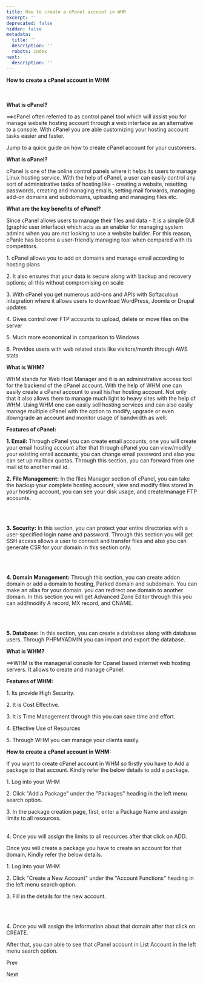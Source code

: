 ```yaml
---
title: How to create a cPanel account in WHM
excerpt: ''
deprecated: false
hidden: false
metadata:
  title: ''
  description: ''
  robots: index
next:
  description: ''
---
```


<div class="page-header">
</div>

<div itemprop="articleBody">
<span style={{fontSize: "24pt"}}><strong>How to create a cPanel account in WHM</strong></span>
<p dir="ltr"><span style={{fontSize: "18pt"}}><br /><br /><span style={{fontFamily: "georgia, palatino", fontSize: "24pt"}}><strong>What is cPanel?</strong></span></span></p>
<p><span style={{fontSize: "18pt"}}> </span></p>
<p dir="ltr"><span style={{fontSize: "18pt"}}>==&gt;cPanel often referred to as control panel tool which will assist you for manage website hosting account through a web interface as an alternative to a console. With cPanel you are able customizing your hosting account tasks easier and faster.</span></p>
<p> </p>
<p><span style={{fontSize: "18pt"}}>Jump to a quick guide on how to create cPanel account for your customers. </span></p>
<p> </p>
<p><span style={{fontSize: "24pt"}}><strong>What is cPanel?</strong></span></p>
<p><span style={{fontSize: "18pt"}}> </span></p>
<p><span style={{fontWeight: 400, fontSize: "18pt"}}>cPanel is one of the online control panels where it helps its users to manage Linux hosting service. With the help of cPanel, a user can easily control any sort of administrative tasks of hosting like - creating a website, resetting passwords, creating and managing emails, setting mail forwards, managing add-on domains and subdomains, uploading and managing files etc.</span></p>
<p><span style={{fontSize: "18pt"}}> </span></p>
<p><span style={{fontSize: "24pt"}}><strong>What are the key benefits of cPanel?</strong></span></p>
<p><span style={{fontSize: "18pt"}}> </span></p>
<p><span style={{fontWeight: 400, fontSize: "18pt"}}>Since cPanel allows users to manage their files and data - It is a simple GUI (graphic user interface) which acts as an enabler for managing system admins when you are not looking to use a website builder. For this reason, cPanle has become a user-friendly managing tool when compared with its competitors. </span></p>
<p><span style={{fontSize: "18pt"}}> </span></p>
<p><span style={{fontWeight: 400, fontSize: "18pt"}}>1. cPanel allows you to add on domains and manage email according to hosting plans</span></p>
<p><span style={{fontWeight: 400, fontSize: "18pt"}}>2. It also ensures that your data is secure along with backup and recovery options; all this without compromising on scale</span></p>
<p><span style={{fontWeight: 400, fontSize: "18pt"}}>3. With cPanel you get numerous add-ons and APIs with Softaculous integration where it allows users to download WordPress, Joomla or Drupal updates</span></p>
<p><span style={{fontWeight: 400, fontSize: "18pt"}}>4. Gives control over FTP accounts to upload, delete or move files on the server</span></p>
<p><span style={{fontWeight: 400, fontSize: "18pt"}}>5. Much more economical in comparison to Windows</span></p>
<p><span style={{fontWeight: 400, fontSize: "18pt"}}>6. Provides users with web related stats like visitors/month through AWS stats</span></p>
<p><span style={{fontSize: "18pt"}}> </span></p>
<p><span style={{fontSize: "24pt"}}><strong>What is WHM?</strong></span></p>
<p><span style={{fontSize: "18pt"}}> </span></p>
<p><span style={{fontWeight: 400, fontSize: "18pt"}}>WHM stands for Web Host Manager and it is an administrative access tool for the backend of the cPanel account. With the help of WHM one can easily create a cPanel account to avail his/her hosting account. Not only that it also allows them to manage much light to heavy sites with the help of WHM. Using WHM one can easily sell hosting services and can also easily manage multiple cPanel with the option to modify, upgrade or even downgrade an account and monitor usage of bandwidth as well.</span></p>
<p> </p>
<p dir="ltr"><span style={{fontFamily: "georgia, palatino", fontSize: "24pt"}}><strong>Features of cPanel:</strong></span></p>
<p><span style={{fontSize: "18pt"}}> </span></p>
<p dir="ltr"><span style={{fontSize: "18pt"}}><span style={{fontFamily: "georgia, palatino"}}><strong>1. Email:</strong> </span>Through cPanel you can create email accounts, one you will create your email hosting account after that through cPanel you can view/modify your existing email accounts, you can change email password and also you can set up mailbox quotas. Through this section, you can forward from one mail id to another mail id.</span></p>
<p><span style={{fontSize: "18pt"}}> </span></p>
<p dir="ltr"></p>
<p><span style={{fontSize: "18pt"}}> </span></p>
<p dir="ltr"><span style={{fontSize: "18pt"}}><span style={{fontFamily: "georgia, palatino"}}><strong>2. File Management:</strong></span>   In the files Manager section of cPanel, you can take the backup your complete hosting account, view and modify files stored in your hosting account, you can see your disk usage, and create/manage FTP accounts. </span></p>
<p><span style={{fontSize: "18pt"}}> </span></p>
<p dir="ltr"><span style={{fontSize: "18pt"}}></span></p>
<p><span style={{fontSize: "18pt"}}><br /><br /></span></p>
<p dir="ltr"><span style={{fontSize: "18pt"}}><span style={{fontFamily: "georgia, palatino"}}><strong>3. Security:</strong></span>  In this section, you can protect your entire directories with a user-specified login name and password. Through this section you will get SSH access allows a user to connect and transfer files and also you can generate CSR for your domain in this section only.</span></p>
<p><span style={{fontSize: "18pt"}}> </span></p>
<p dir="ltr"><span style={{fontSize: "18pt"}}></span></p>
<p><span style={{fontSize: "18pt"}}><br /><br /></span></p>
<p dir="ltr"><span style={{fontSize: "18pt"}}><span style={{fontFamily: "georgia, palatino"}}><strong>4. Domain Management:</strong> </span> Through this section, you can create addon domain or add a domain to hosting, Parked domain and subdomain. You can make an alias for your domain. you can redirect one domain to another domain. In this section you will get Advanced Zone Editor through this you can add/modify A record, MX record, and CNAME.</span></p>
<p><span style={{fontSize: "18pt"}}> </span></p>
<p dir="ltr"><span style={{fontSize: "18pt"}}></span></p>
<p><span style={{fontSize: "18pt"}}><br /><br /></span></p>
<p dir="ltr"><span style={{fontSize: "18pt"}}><span style={{fontFamily: "georgia, palatino"}}><strong>5. Database:</strong></span>  In this section, you can create a database along with database users. Through PHPMYADMIN you can import and export the database.</span></p>
<p><span style={{fontSize: "18pt"}}> </span></p>
<p dir="ltr"><span style={{fontSize: "18pt"}}>  </span></p>
<p><span style={{fontSize: "18pt"}}> </span></p>
<p dir="ltr"><span style={{fontSize: "24pt"}}><strong><span style={{fontFamily: "georgia, palatino"}}>What is WHM?</span></strong></span></p>
<p><span style={{fontSize: "18pt"}}> </span></p>
<p dir="ltr"><span style={{fontSize: "18pt"}}> ==&gt;WHM is the managerial console for Cpanel based internet web hosting servers. It allows to create and manage cPanel.</span></p>
<p><span style={{fontSize: "18pt"}}> </span></p>
<p dir="ltr"><span style={{fontFamily: "georgia, palatino", fontSize: "24pt"}}><strong>Features of WHM:</strong></span></p>
<p><span style={{fontSize: "18pt"}}> </span></p>
<p dir="ltr"><span style={{fontSize: "18pt"}}>1.  Its provide High Security.</span></p>
<p dir="ltr"><span style={{fontSize: "18pt"}}>2.  It is Cost Effective.</span></p>
<p dir="ltr"><span style={{fontSize: "18pt"}}>3.  It is Time Management through this you can save time and effort.</span></p>
<p dir="ltr"><span style={{fontSize: "18pt"}}>4. Effective Use of Resources</span></p>
<p dir="ltr"><span style={{fontSize: "18pt"}}>5. Through WHM you can manage your clients easily.</span></p>
<p><span style={{fontSize: "18pt"}}> </span></p>
<p dir="ltr"><span style={{fontFamily: "georgia, palatino", fontSize: "18pt"}}><strong>How to create a cPanel account in WHM:</strong></span></p>
<p><span style={{fontSize: "18pt"}}> </span></p>
<p dir="ltr"><span style={{fontSize: "18pt"}}>If you want to create cPanel account in WHM so firstly you have to Add a package to that account. Kindly refer the below details to add a package.</span></p>
<p><span style={{fontSize: "18pt"}}> </span></p>
<p dir="ltr"><span style={{fontSize: "18pt"}}>1. Log into your WHM</span></p>
<p dir="ltr"><span style={{fontSize: "18pt"}}>2. Click "Add a Package" under the "Packages" heading in the left menu search option.</span></p>
<p><span style={{fontSize: "18pt"}}> </span></p>
<p dir="ltr"><span style={{fontSize: "18pt"}}></span></p>
<p><span style={{fontSize: "18pt"}}> </span></p>
<p dir="ltr"><span style={{fontSize: "18pt"}}>3.  In the package creation page, first, enter a Package Name and assign limits to all resources.</span></p>
<p><span style={{fontSize: "18pt"}}> </span></p>
<p dir="ltr"><span style={{fontSize: "18pt"}}></span></p>
<p dir="ltr"><span style={{fontSize: "18pt"}}><br />4. Once you will assign the limits to all resources after that click on ADD.</span></p>
<p><span style={{fontSize: "18pt"}}> </span></p>
<p dir="ltr"><span style={{fontSize: "18pt"}}>Once you will create a package you have to create an account for that domain, Kindly refer the below details.</span></p>
<p><span style={{fontSize: "18pt"}}> </span></p>
<p dir="ltr"><span style={{fontSize: "18pt"}}>1. Log into your WHM</span></p>
<p dir="ltr"><span style={{fontSize: "18pt"}}>2. Click "Create a New Account" under the "Account Functions" heading in the left menu search option.</span></p>
<p dir="ltr"><span style={{fontSize: "18pt"}}>3. Fill in the details for the new account.</span></p>
<p><span style={{fontSize: "18pt"}}><br /><br /></span></p>
<p dir="ltr"><span style={{fontSize: "18pt"}}></span></p>
<p><span style={{fontSize: "18pt"}}> </span></p>
<p dir="ltr"><span style={{fontSize: "18pt"}}>4. Once you will assign the information about that domain after that click on CREATE.</span></p>
<p><span style={{fontSize: "18pt"}}> </span></p>
<p dir="ltr"><span style={{fontSize: "18pt"}}>After that, you can able to see that cPanel account in List Account in the left menu search option.</span></p>
<p dir="ltr" style={{lineHeight: "1.2", marginTop: "0pt", marginBottom: "0pt"}}><span style={{fontSize: "18pt"}}> </span> </p>
<p dir="ltr" style={{lineHeight: "1.2", marginTop: "0pt", marginBottom: "0pt"}}> </p>
<p><span id="docs-internal-guid-85e7c12a-6307-153d-6372-cdbb261fe85d"> </span></p> </div>

<span class="icon-chevron-left" aria-hidden="true"></span> <span aria-hidden="true">Prev</span> 

<span aria-hidden="true">Next</span> <span class="icon-chevron-right" aria-hidden="true"></span> 

</div>